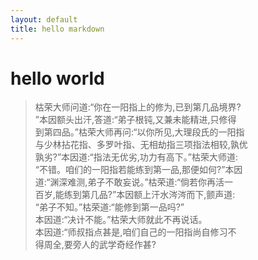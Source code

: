 ```yaml
---
layout: default 
title: hello markdown 
---
```

# hello world

> 枯荣大师问道:“你在一阳指上的修为,已到第几品境界?  
”本因额头出汗,答道:“弟子根钝,又兼未能精进,只修得  
到第四品。”枯荣大师再问:“以你所见,大理段氏的一阳指  
与少林拈花指、多罗叶指、无相劫指三项指法相较,孰优  
孰劣?”本因道:“指法无优劣,功力有高下。”枯荣大师道:  
“不错。咱们的一阳指若能练到第一品,那便如何?”本因  
道:“渊深难测,弟子不敢妄说。”枯荣道:“倘若你再活一  
百岁,能练到第几品?”本因额上汗水涔涔而下,颤声道:  
“弟子不知。”枯荣道:“能修到第一品吗?”   
本因道:“决计不能。”枯荣大师就此不再说话。    
本因道:“师叔指点甚是,咱们自己的一阳指尚自修习不    
得周全,要旁人的武学奇经作甚?    	
